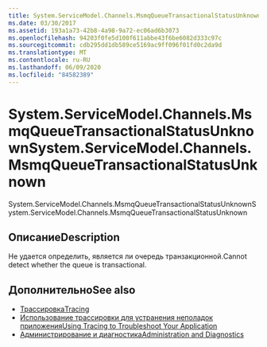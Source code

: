 ```yaml
---
title: System.ServiceModel.Channels.MsmqQueueTransactionalStatusUnknown
ms.date: 03/30/2017
ms.assetid: 193a1a73-42b8-4a98-9a72-ec06ad6b3073
ms.openlocfilehash: 94203f0fe5d100f611abbe43f6be6082d333c97c
ms.sourcegitcommit: cdb295dd1db589ce5169ac9ff096f01fd0c2da9d
ms.translationtype: MT
ms.contentlocale: ru-RU
ms.lasthandoff: 06/09/2020
ms.locfileid: "84582389"
---
```

# <a name="systemservicemodelchannelsmsmqqueuetransactionalstatusunknown"></a><span data-ttu-id="04a93-102">System.ServiceModel.Channels.MsmqQueueTransactionalStatusUnknown</span><span class="sxs-lookup"><span data-stu-id="04a93-102">System.ServiceModel.Channels.MsmqQueueTransactionalStatusUnknown</span></span>
<span data-ttu-id="04a93-103">System.ServiceModel.Channels.MsmqQueueTransactionalStatusUnknown</span><span class="sxs-lookup"><span data-stu-id="04a93-103">System.ServiceModel.Channels.MsmqQueueTransactionalStatusUnknown</span></span>  
  
## <a name="description"></a><span data-ttu-id="04a93-104">Описание</span><span class="sxs-lookup"><span data-stu-id="04a93-104">Description</span></span>  
 <span data-ttu-id="04a93-105">Не удается определить, является ли очередь транзакционной.</span><span class="sxs-lookup"><span data-stu-id="04a93-105">Cannot detect whether the queue is transactional.</span></span>  
  
## <a name="see-also"></a><span data-ttu-id="04a93-106">Дополнительно</span><span class="sxs-lookup"><span data-stu-id="04a93-106">See also</span></span>

- [<span data-ttu-id="04a93-107">Трассировка</span><span class="sxs-lookup"><span data-stu-id="04a93-107">Tracing</span></span>](index.md)
- [<span data-ttu-id="04a93-108">Использование трассировки для устранения неполадок приложения</span><span class="sxs-lookup"><span data-stu-id="04a93-108">Using Tracing to Troubleshoot Your Application</span></span>](using-tracing-to-troubleshoot-your-application.md)
- [<span data-ttu-id="04a93-109">Администрирование и диагностика</span><span class="sxs-lookup"><span data-stu-id="04a93-109">Administration and Diagnostics</span></span>](../index.md)
